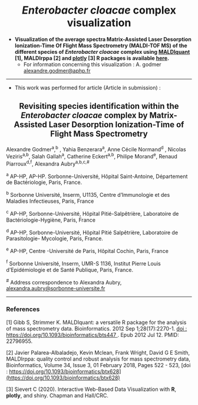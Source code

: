 <h1 align="center"> <i>Enterobacter cloacae</i> complex visualization</h1>


- **Visualization of the average spectra Matrix-Assisted Laser Desorption Ionization-Time Of Flight Mass Spectrometry (MALDI-TOF MS) of the different species of *Enterobacter cloacae* complex using [MALDIquant](https://cran.r-project.org/web/packages/MALDIquant/index.html) [1], MALDIrppa [2] and [plotly](https://cran.r-project.org/web/packages/plotly/index.html) [3] R packages is available [here](https://agodmer.github.io/ECC/visualisation/ECC_species_alignment).**
  - For information concerning this visualization : A. godmer [alexandre.godmer@aphp.fr](alexandre.godmer@aphp.fr)

---

- This work was performed for article (Article in submission) : 

<h2 align="center"> Revisiting species identification within the <i>Enterobacter cloacae</i> complex by Matrix-Assisted Laser Desorption Ionization-Time of Flight Mass Spectrometry</h2>

Alexandre Godmer<sup>a</sup>,<sup>b</sup> , Yahia Benzerara<sup>a</sup>, Anne Cécile Normand<sup>d</sup> , Nicolas Veziris<sup>a,b</sup>, Salah Gallah<sup>a</sup>, Catherine Eckert<sup>a,b</sup>, Philipe Morand<sup>e</sup>, Renaud Piarroux<sup>d,f</sup>, Alexandra Aubry<sup>a,b,c,#</sup>

<sup>a</sup> AP-HP, AP-HP. Sorbonne-Université, Hôpital Saint-Antoine, Département de Bactériologie, Paris, France.

<sup>b</sup> Sorbonne Université, Inserm, U1135, Centre d’Immunologie et des Maladies Infectieuses, Paris, France

<sup>c</sup> AP-HP, Sorbonne-Université, Hôpital Pitié-Salpêtrière, Laboratoire de Bactériologie-Hygiène, Paris, France

<sup>d</sup> AP-HP, Sorbonne-Université, Hôpital Pitié Salpêtrière, Laboratoire de Parasitologie- Mycologie, Paris, France.

<sup>e</sup> AP-HP, Centre -Université de Paris, Hôpital Cochin, Paris, France

<sup>f</sup> Sorbonne Université, Inserm, UMR-S 1136, Institut Pierre Louis d'Epidémiologie et de Santé Publique, Paris, France.

<sup>#</sup> Address correspondence to Alexandra Aubry, [alexandra.aubry@sorbonne-universite.fr](alexandra.aubry@sorbonne-universite.fr)

---

<h3>References</h3>

[1] Gibb S, Strimmer K. MALDIquant: a versatile R package for the analysis of mass spectrometry data. Bioinformatics. 2012 Sep 1;28(17):2270-1. [doi : https://doi.org/10.1093/bioinformatics/bts447 ](https://doi.org/10.1093/bioinformatics/bts447). Epub 2012 Jul 12. PMID: 22796955.

[2]  Javier Palarea-Albaladejo, Kevin Mclean, Frank Wright, David G E Smith, MALDIrppa: quality control and robust analysis for mass spectrometry data, Bioinformatics, Volume 34, Issue 3, 01 February 2018, Pages 522 - 523, [doi : https://doi.org/10.1093/bioinformatics/btx628](https://doi.org/10.1093/bioinformatics/btx628)

[3] Sievert C (2020). Interactive Web-Based Data Visualization with **R**, **plotly**, and shiny. Chapman and Hall/CRC.



